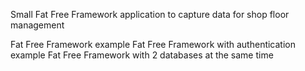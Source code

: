 Small Fat Free Framework application to capture data for shop floor management

Fat Free Framework example
Fat Free Framework with authentication example
Fat Free Framework with 2 databases at the same time
